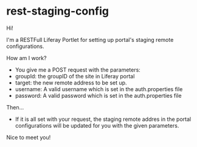 # rest-staging-config

Hi!

I'm a RESTFull Liferay Portlet for setting up portal's staging remote configurations.

How am I work?
- You give me a POST request with the parameters:
- groupId: the groupID of the site in Liferay portal
- target: the new remote address to be set up.
- username: A valid username which is set in the auth.properties file
- password: A valid password which is set in the auth.properties file

Then...
- If it is all set with your request, the staging remote addres in the portal configurations will be updated for you with the given parameters.

Nice to meet you!
